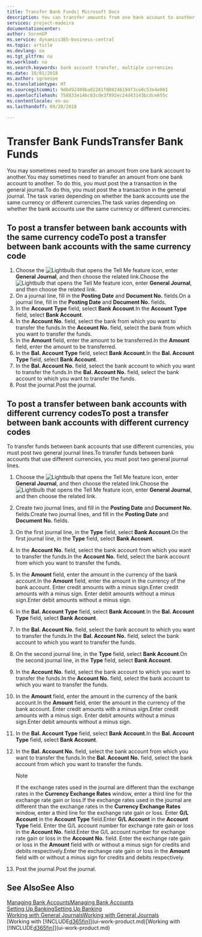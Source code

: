 ```yaml
---
title: Transfer Bank Funds| Microsoft Docs
description: You can transfer amounts from one bank account to another, including different currencies, by posting the transaction in the general journal.
services: project-madeira
documentationcenter: 
author: SorenGP
ms.service: dynamics365-business-central
ms.topic: article
ms.devlang: na
ms.tgt_pltfrm: na
ms.workload: na
ms.search.keywords: bank account transfer, multiple currencies
ms.date: 10/01/2018
ms.author: sgroespe
ms.translationtype: HT
ms.sourcegitcommit: 9dbd92409ba02281f008246194f3ce0c53e4e001
ms.openlocfilehash: 758833e146c03cde3f892ec24d43143bcdce655c
ms.contentlocale: en-au
ms.lasthandoff: 09/28/2018

---
```

# <a name="transfer-bank-funds"></a><span data-ttu-id="eaff9-103">Transfer Bank Funds</span><span class="sxs-lookup"><span data-stu-id="eaff9-103">Transfer Bank Funds</span></span>
<span data-ttu-id="eaff9-104">You may sometimes need to transfer an amount from one bank account to another.</span><span class="sxs-lookup"><span data-stu-id="eaff9-104">You may sometimes need to transfer an amount from one bank account to another.</span></span> <span data-ttu-id="eaff9-105">To do this, you must post the a transaction in the general journal.</span><span class="sxs-lookup"><span data-stu-id="eaff9-105">To do this, you must post the a transaction in the general journal.</span></span> <span data-ttu-id="eaff9-106">The task varies depending on whether the bank accounts use the same currency or different currencies.</span><span class="sxs-lookup"><span data-stu-id="eaff9-106">The task varies depending on whether the bank accounts use the same currency or different currencies.</span></span>

## <a name="to-post-a-transfer-between-bank-accounts-with-the-same-currency-code"></a><span data-ttu-id="eaff9-107">To post a transfer between bank accounts with the same currency code</span><span class="sxs-lookup"><span data-stu-id="eaff9-107">To post a transfer between bank accounts with the same currency code</span></span>
1. <span data-ttu-id="eaff9-108">Choose the ![Lightbulb that opens the Tell Me feature](media/ui-search/search_small.png "Tell me what you want to do") icon, enter **General Journal**, and then choose the related link.</span><span class="sxs-lookup"><span data-stu-id="eaff9-108">Choose the ![Lightbulb that opens the Tell Me feature](media/ui-search/search_small.png "Tell me what you want to do") icon, enter **General Journal**, and then choose the related link.</span></span>
2. <span data-ttu-id="eaff9-109">On a journal line, fill in the **Posting Date** and **Document No.** fields.</span><span class="sxs-lookup"><span data-stu-id="eaff9-109">On a journal line, fill in the **Posting Date** and **Document No.** fields.</span></span>
3. <span data-ttu-id="eaff9-110">In the **Account Type** field, select **Bank Account**.</span><span class="sxs-lookup"><span data-stu-id="eaff9-110">In the **Account Type** field, select **Bank Account**.</span></span>
4. <span data-ttu-id="eaff9-111">In the **Account No.** field, select the bank from which you want to transfer the funds.</span><span class="sxs-lookup"><span data-stu-id="eaff9-111">In the **Account No.** field, select the bank from which you want to transfer the funds.</span></span>
5. <span data-ttu-id="eaff9-112">In the **Amount** field, enter the amount to be transferred.</span><span class="sxs-lookup"><span data-stu-id="eaff9-112">In the **Amount** field, enter the amount to be transferred.</span></span>
6. <span data-ttu-id="eaff9-113">In the **Bal. Account Type** field, select **Bank Account**.</span><span class="sxs-lookup"><span data-stu-id="eaff9-113">In the **Bal. Account Type** field, select **Bank Account**.</span></span>
7. <span data-ttu-id="eaff9-114">In the **Bal. Account No.** field, select the bank account to which you want to transfer the funds.</span><span class="sxs-lookup"><span data-stu-id="eaff9-114">In the **Bal. Account No.** field, select the bank account to which you want to transfer the funds.</span></span>
8. <span data-ttu-id="eaff9-115">Post the journal.</span><span class="sxs-lookup"><span data-stu-id="eaff9-115">Post the journal.</span></span>

## <a name="to-post-a-transfer-between-bank-accounts-with-different-currency-codes"></a><span data-ttu-id="eaff9-116">To post a transfer between bank accounts with different currency codes</span><span class="sxs-lookup"><span data-stu-id="eaff9-116">To post a transfer between bank accounts with different currency codes</span></span>
<span data-ttu-id="eaff9-117">To transfer funds between bank accounts that use different currencies, you must post two general journal lines.</span><span class="sxs-lookup"><span data-stu-id="eaff9-117">To transfer funds between bank accounts that use different currencies, you must post two general journal lines.</span></span>

1. <span data-ttu-id="eaff9-118">Choose the ![Lightbulb that opens the Tell Me feature](media/ui-search/search_small.png "Tell me what you want to do") icon, enter **General Journal**, and then choose the related link.</span><span class="sxs-lookup"><span data-stu-id="eaff9-118">Choose the ![Lightbulb that opens the Tell Me feature](media/ui-search/search_small.png "Tell me what you want to do") icon, enter **General Journal**, and then choose the related link.</span></span>
2. <span data-ttu-id="eaff9-119">Create two journal lines, and fill in the **Posting Date** and **Document No.** fields.</span><span class="sxs-lookup"><span data-stu-id="eaff9-119">Create two journal lines, and fill in the **Posting Date** and **Document No.** fields.</span></span>
3. <span data-ttu-id="eaff9-120">On the first journal line, in the **Type** field, select **Bank Account**.</span><span class="sxs-lookup"><span data-stu-id="eaff9-120">On the first journal line, in the **Type** field, select **Bank Account**.</span></span>
4. <span data-ttu-id="eaff9-121">In the **Account No.** field, select the bank account from which you want to transfer the funds.</span><span class="sxs-lookup"><span data-stu-id="eaff9-121">In the **Account No.** field, select the bank account from which you want to transfer the funds.</span></span>
5. <span data-ttu-id="eaff9-122">In the **Amount** field, enter the amount in the currency of the bank account.</span><span class="sxs-lookup"><span data-stu-id="eaff9-122">In the **Amount** field, enter the amount in the currency of the bank account.</span></span> <span data-ttu-id="eaff9-123">Enter credit amounts with a minus sign.</span><span class="sxs-lookup"><span data-stu-id="eaff9-123">Enter credit amounts with a minus sign.</span></span> <span data-ttu-id="eaff9-124">Enter debit amounts without a minus sign.</span><span class="sxs-lookup"><span data-stu-id="eaff9-124">Enter debit amounts without a minus sign.</span></span>
6. <span data-ttu-id="eaff9-125">In the **Bal. Account Type** field, select **Bank Account**.</span><span class="sxs-lookup"><span data-stu-id="eaff9-125">In the **Bal. Account Type** field, select **Bank Account**.</span></span>
7. <span data-ttu-id="eaff9-126">In the **Bal. Account No.** field, select the bank account to which you want to transfer the funds.</span><span class="sxs-lookup"><span data-stu-id="eaff9-126">In the **Bal. Account No.** field, select the bank account to which you want to transfer the funds.</span></span>
8. <span data-ttu-id="eaff9-127">On the second journal line, in the **Type** field, select **Bank Account**.</span><span class="sxs-lookup"><span data-stu-id="eaff9-127">On the second journal line, in the **Type** field, select **Bank Account**.</span></span>
9. <span data-ttu-id="eaff9-128">In the **Account No.** field, select the bank account to which you want to transfer the funds.</span><span class="sxs-lookup"><span data-stu-id="eaff9-128">In the **Account No.** field, select the bank account to which you want to transfer the funds.</span></span>
10. <span data-ttu-id="eaff9-129">In the **Amount** field, enter the amount in the currency of the bank account.</span><span class="sxs-lookup"><span data-stu-id="eaff9-129">In the **Amount** field, enter the amount in the currency of the bank account.</span></span> <span data-ttu-id="eaff9-130">Enter credit amounts with a minus sign.</span><span class="sxs-lookup"><span data-stu-id="eaff9-130">Enter credit amounts with a minus sign.</span></span> <span data-ttu-id="eaff9-131">Enter debit amounts without a minus sign.</span><span class="sxs-lookup"><span data-stu-id="eaff9-131">Enter debit amounts without a minus sign.</span></span>
11. <span data-ttu-id="eaff9-132">In the **Bal. Account Type** field, select **Bank Account**.</span><span class="sxs-lookup"><span data-stu-id="eaff9-132">In the **Bal. Account Type** field, select **Bank Account**.</span></span>  
12. <span data-ttu-id="eaff9-133">In the **Bal. Account No.** field, select the bank account from which you want to transfer the funds.</span><span class="sxs-lookup"><span data-stu-id="eaff9-133">In the **Bal. Account No.** field, select the bank account from which you want to transfer the funds.</span></span>

    > [!NOTE]  
    > <span data-ttu-id="eaff9-134">If the exchange rates used in the journal are different than the exchange rates in the **Currency Exchange Rates** window, enter a third line for the exchange rate gain or loss.</span><span class="sxs-lookup"><span data-stu-id="eaff9-134">If the exchange rates used in the journal are different than the exchange rates in the **Currency Exchange Rates** window, enter a third line for the exchange rate gain or loss.</span></span> <span data-ttu-id="eaff9-135">Enter **G/L Account** in the **Account Type** field.</span><span class="sxs-lookup"><span data-stu-id="eaff9-135">Enter **G/L Account** in the **Account Type** field.</span></span> <span data-ttu-id="eaff9-136">Enter the G/L account number for exchange rate gain or loss in the **Account No.** field.</span><span class="sxs-lookup"><span data-stu-id="eaff9-136">Enter the G/L account number for exchange rate gain or loss in the **Account No.** field.</span></span> <span data-ttu-id="eaff9-137">Enter the exchange rate gain or loss in the **Amount** field with or without a minus sign for credits and debits respectively.</span><span class="sxs-lookup"><span data-stu-id="eaff9-137">Enter the exchange rate gain or loss in the **Amount** field with or without a minus sign for credits and debits respectively.</span></span>
13. <span data-ttu-id="eaff9-138">Post the journal.</span><span class="sxs-lookup"><span data-stu-id="eaff9-138">Post the journal.</span></span>

## <a name="see-also"></a><span data-ttu-id="eaff9-139">See Also</span><span class="sxs-lookup"><span data-stu-id="eaff9-139">See Also</span></span>
[<span data-ttu-id="eaff9-140">Managing Bank Accounts</span><span class="sxs-lookup"><span data-stu-id="eaff9-140">Managing Bank Accounts</span></span>](bank-manage-bank-accounts.md)  
[<span data-ttu-id="eaff9-141">Setting Up Banking</span><span class="sxs-lookup"><span data-stu-id="eaff9-141">Setting Up Banking</span></span>](bank-setup-banking.md)  
[<span data-ttu-id="eaff9-142">Working with General Journals</span><span class="sxs-lookup"><span data-stu-id="eaff9-142">Working with General Journals</span></span>](ui-work-general-journals.md)  
<span data-ttu-id="eaff9-143">[Working with [!INCLUDE[d365fin](includes/d365fin_md.md)]](ui-work-product.md)</span><span class="sxs-lookup"><span data-stu-id="eaff9-143">[Working with [!INCLUDE[d365fin](includes/d365fin_md.md)]](ui-work-product.md)</span></span>

